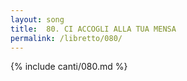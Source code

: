 ```yaml
---
layout: song
title:  80. CI ACCOGLI ALLA TUA MENSA
permalink: /libretto/080/
---
```

{% include canti/080.md %}   
